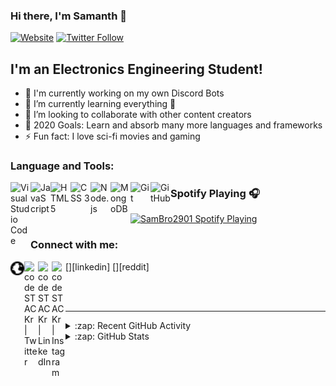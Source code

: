 ### Hi there, I'm Samanth 👋

[![Website](https://img.shields.io/website?label=codeSTACKr.com&style=for-the-badge&url=https%3A%2F%2Fcodestackr.com)](https://codestackr.com)
[![Twitter Follow](https://img.shields.io/twitter/follow/codeSTACKr?color=1DA1F2&logo=twitter&style=for-the-badge)](https://twitter.com/intent/follow?original_referer=https%3A%2F%2Fgithub.com%2FcodeSTACKr&screen_name=codeSTACKr)

## I'm an Electronics Engineering Student!

- 🔭 I'm currently working on my own Discord Bots
- 🌱 I’m currently learning everything 🤣
- 👯 I’m looking to collaborate with other content creators
- 🥅 2020 Goals: Learn and absorb many more languages and frameworks
- ⚡ Fun fact: I love sci-fi movies and gaming

### Language and Tools:

<img align="left" alt="Visual Studio Code" width="32px" src="https://cdn.jsdelivr.net/npm/simple-icons@v4/icons/visualstudiocode.svg" />
<img align="left" alt="JavaScript" width="32px" src="https://cdn.jsdelivr.net/npm/simple-icons@v4/icons/javascript.svg" />
<img align="left" alt="HTML 5" width="32px" src="https://cdn.jsdelivr.net/npm/simple-icons@v4/icons/html5.svg" />
<img align="left" alt="CSS 3" width="32px" src="https://cdn.jsdelivr.net/npm/simple-icons@v4/icons/css3.svg" />
<img align="left" alt="Node.js" width="32px" src="https://cdn.jsdelivr.net/npm/simple-icons@v4/icons/node-dot-js.svg" />
<img align="left" alt="MongoDB" width="32px" src="https://cdn.jsdelivr.net/npm/simple-icons@v4/icons/mongodb.svg" />
<img align="left" alt="Git" width="32px" src="https://cdn.jsdelivr.net/npm/simple-icons@v4/icons/git.svg" />
<img align="left" alt="GitHub" width="32px" src="https://cdn.jsdelivr.net/npm/simple-icons@v4/icons/github.svg" />

### Spotify Playing 🎧

[<img src="https://https://novatorem.sambro2901.vercel.app/api/spotify-playing" alt="SamBro2901 Spotify Playing" width="350" />](https://open.spotify.com/user/97d9649907da49d383f35cf03dc3a177)

### Connect with me:

[<img align="left" alt="codeSTACKr.com" width="22px" src="https://raw.githubusercontent.com/iconic/open-iconic/master/svg/globe.svg" />][website]
[<img align="left" alt="codeSTACKr | Twitter" width="22px" src="https://cdn.jsdelivr.net/npm/simple-icons@v3/icons/twitter.svg" />][twitter]
[<img align="left" alt="codeSTACKr | LinkedIn" width="22px" src="https://cdn.jsdelivr.net/npm/simple-icons@v3/icons/linkedin.svg" />][linkedin]
[<img align="left" alt="codeSTACKr | Instagram" width="22px" src="https://cdn.jsdelivr.net/npm/simple-icons@v3/icons/reddit.svg" />][reddit]

<br />
<br />

---

<details>
  <summary>:zap: Recent GitHub Activity</summary>
  
  <!--START_SECTION:activity-->
  <!--END_SECTION:activity-->
</details>

<details>
  <summary>:zap: GitHub Stats</summary>

  <img align="left" alt="SamBro2901's GitHub Stats" src="https://github-readme-stats.codestackr.vercel.app/api?username=SamBro2901&show_icons=true&hide_border=true&count_private=true&theme=radical" />

</details>

[website]: https://codeSTACKr.com
[course]: http://vsCodeHero.com
[twitter]: https://twitter.com/codeSTACKr
[youtube]: https://youtube.com/codeSTACKr
[instagram]: https://instagram.com/codeSTACKr
